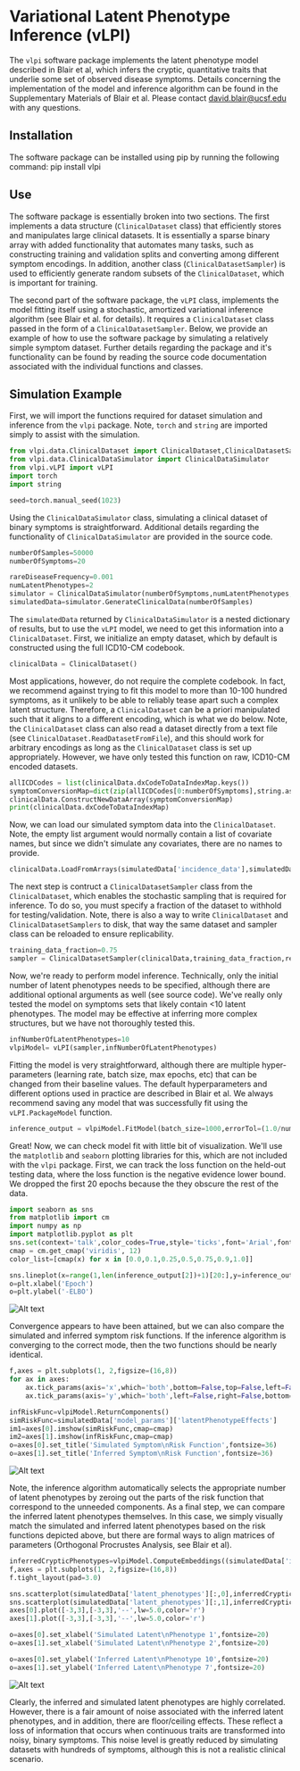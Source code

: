 # Variational Latent Phenotype Inference (vLPI)

The <code>vlpi</code> software package implements the latent phenotype model described in Blair et al, which infers the cryptic, quantitative traits that underlie some set of observed disease symptoms. Details concerning the implementation of the model and inference algorithm can be found in the Supplementary Materials of Blair et al. Please contact david.blair@ucsf.edu with any questions.

## Installation

The software package can be installed using pip by running the following command:
pip install vlpi
## Use

The software package is essentially broken into two sections. The first implements a data structure (<code>ClinicalDataset</code> class) that efficiently stores and manipulates large clinical datasets. It is essentially a sparse binary array with added functionality that automates many tasks, such as constructing training and validation splits and converting among different symptom encodings. In addition, another class (<code>ClinicalDatasetSampler</code>) is used to efficiently generate random subsets of the <code>ClinicalDataset</code>, which is important for training.

The second part of the software package, the <code>vLPI</code> class, implements the model fitting itself using a stochastic, amortized variational inference algorithm (see Blair et al. for details). It requires a <code>ClinicalDataset</code> class passed in the form of a <code>ClinicalDatasetSampler</code>. Below, we provide an example of how to use the software package by simulating a relatively simple symptom dataset. Further details regarding the package and it's functionality can be found by reading the source code documentation associated with the individual functions and classes.  

## Simulation Example

First, we will import the functions required for dataset simulation and inference from the <code>vlpi</code> package. Note, <code>torch</code> and <code>string</code> are imported simply to assist with the simulation.

``` python
from vlpi.data.ClinicalDataset import ClinicalDataset,ClinicalDatasetSampler
from vlpi.data.ClinicalDataSimulator import ClinicalDataSimulator
from vlpi.vLPI import vLPI
import torch
import string

seed=torch.manual_seed(1023)
```

Using the <code>ClinicalDataSimulator</code> class, simulating a clinical dataset of binary symptoms is straightforward. Additional details regarding the functionality of <code>ClinicalDataSimulator</code> are provided in the source code.

``` python
numberOfSamples=50000
numberOfSymptoms=20

rareDiseaseFrequency=0.001
numLatentPhenotypes=2
simulator = ClinicalDataSimulator(numberOfSymptoms,numLatentPhenotypes,rareDiseaseFrequency)
simulatedData=simulator.GenerateClinicalData(numberOfSamples)
```

The <code>simulatedData</code> returned by <code>ClinicalDataSimulator</code> is a nested dictionary of results, but to use the <code>vLPI</code> model, we need to get this information into a <code>ClinicalDataset</code>. First, we initialize an empty dataset, which by default is constructed using the full ICD10-CM codebook.

``` python
clinicalData = ClinicalDataset()
```

Most applications, however, do not require the complete codebook. In fact, we recommend against trying to fit this model to more than 10-100 hundred symptoms, as it unlikely to be able to reliably tease apart such a complex latent structure. Therefore, a <code>ClinicalDataset</code> can be a priori manipulated such that it aligns to a different encoding, which is what we do below. Note, the <code>ClinicalDataset</code> class can also read a dataset directly from a text file (see <code>ClinicalDataset.ReadDatasetFromFile</code>), and this should work for arbitrary encodings as long as the <code>ClinicalDataset</code> class is set up appropriately. However, we have only tested this function on raw, ICD10-CM encoded datasets.

``` python
allICDCodes = list(clinicalData.dxCodeToDataIndexMap.keys())
symptomConversionMap=dict(zip(allICDCodes[0:numberOfSymptoms],string.ascii_uppercase[0:numberOfSymptoms]))
clinicalData.ConstructNewDataArray(symptomConversionMap)
print(clinicalData.dxCodeToDataIndexMap)
```

Now, we can load our simulated symptom data into the <code>ClinicalDataset</code>. Note, the empty list argument would normally contain a list of covariate names, but since we didn't simulate any covariates, there are no names to provide.

``` python
clinicalData.LoadFromArrays(simulatedData['incidence_data'],simulatedData['covariate_data'],[],catCovDicts=None, arrayType = 'Torch')
```

The next step is contruct a <code>ClinicalDatasetSampler</code> class from the <code>ClinicalDataset</code>, which enables the stochastic sampling that is required for inference. To do so, you must specify a fraction of the dataset to withhold for testing/validation. Note, there is also a way to write <code>ClinicalDataset</code> and <code>ClinicalDatasetSamplers</code> to disk, that way the same dataset and sampler class can be reloaded to ensure replicability.

``` python
training_data_fraction=0.75
sampler = ClinicalDatasetSampler(clinicalData,training_data_fraction,returnArrays='Torch')
```

Now, we're ready to perform model inference. Technically, only the initial number of latent phenotypes needs to be specified, although there are additional optional arguments as well (see source code). We've really only tested the model on symptoms sets that likely contain <10 latent phenotypes. The model may be effective at inferring more complex structures, but we have not thoroughly tested this.

``` python
infNumberOfLatentPhenotypes=10
vlpiModel= vLPI(sampler,infNumberOfLatentPhenotypes)
```

Fitting the model is very straightforward, although there are multiple hyper-parameters (learning rate, batch size, max epochs, etc) that can be changed from their baseline values. The default hyperparameters and different options used in practice are described in Blair et al. We always recommend saving any model that was successfully fit using the <code>vLPI.PackageModel</code> function.

``` python
inference_output = vlpiModel.FitModel(batch_size=1000,errorTol=(1.0/numberOfSamples),verbose=False)
```

Great! Now, we can check model fit with little bit of visualization. We'll use the <code>matplotlib</code> and <code>seaborn</code> plotting libraries for this, which are not included with the <code>vlpi</code> package. First, we can track the loss function on the held-out testing data, where the loss function is the negative evidence lower bound. We dropped the first 20 epochs because the they obscure the rest of the data.

``` python
import seaborn as sns
from matplotlib import cm
import numpy as np
import matplotlib.pyplot as plt
sns.set(context='talk',color_codes=True,style='ticks',font='Arial',font_scale=2.5,rc={'axes.linewidth':5,"font.weight":"bold",'axes.labelweight':"bold",'xtick.major.width':4,'xtick.minor.width': 2})
cmap = cm.get_cmap('viridis', 12)
color_list=[cmap(x) for x in [0.0,0.1,0.25,0.5,0.75,0.9,1.0]]

sns.lineplot(x=range(1,len(inference_output[2])+1)[20:],y=inference_output[2][20:],color=color_list[0],lw=3.0)
o=plt.xlabel('Epoch')
o=plt.ylabel('-ELBO')
```
![Alt text](README_files/README_26_0.png?raw=true "Model Convergence")

Convergence appears to have been attained, but we can also compare the simulated and inferred symptom risk functions. If the inference algorithm is converging to the correct mode, then the two functions should be nearly identical.

``` python
f,axes = plt.subplots(1, 2,figsize=(16,8))
for ax in axes:
    ax.tick_params(axis='x',which='both',bottom=False,top=False,left=False,right=False,labelbottom=False)
    ax.tick_params(axis='y',which='both',left=False,right=False,bottom=False,top=False,labelleft=False)

infRiskFunc=vlpiModel.ReturnComponents()
simRiskFunc=simulatedData['model_params']['latentPhenotypeEffects']
im1=axes[0].imshow(simRiskFunc,cmap=cmap)
im2=axes[1].imshow(infRiskFunc,cmap=cmap)
o=axes[0].set_title('Simulated Symptom\nRisk Function',fontsize=36)
o=axes[1].set_title('Inferred Symptom\nRisk Function',fontsize=36)
```
![Alt text](README_files/README_28_0.png?raw=true "Risk Functions")


Note, the inference algorithm automatically selects the appropriate number of latent phenotypes by zeroing out the parts of the risk function that correspond to the unneeded components. As a final step, we can compare the inferred latent phenotypes themselves. In this case, we simply visually match the simulated and inferred latent phenotypes based on the risk functions depicted above, but there are formal ways to align matrices of parameters (Orthogonal Procrustes Analysis, see Blair et al).

``` python
inferredCrypticPhenotypes=vlpiModel.ComputeEmbeddings((simulatedData['incidence_data'],simulatedData['covariate_data']))
f,axes = plt.subplots(1, 2,figsize=(16,8))
f.tight_layout(pad=3.0)

sns.scatterplot(simulatedData['latent_phenotypes'][:,0],inferredCrypticPhenotypes[:,-1],color=color_list[0],ax=axes[0])
sns.scatterplot(simulatedData['latent_phenotypes'][:,1],inferredCrypticPhenotypes[:,-4],color=color_list[2],ax=axes[1])
axes[0].plot([-3,3],[-3,3],'--',lw=5.0,color='r')
axes[1].plot([-3,3],[-3,3],'--',lw=5.0,color='r')

o=axes[0].set_xlabel('Simulated Latent\nPhenotype 1',fontsize=20)
o=axes[1].set_xlabel('Simulated Latent\nPhenotype 2',fontsize=20)

o=axes[0].set_ylabel('Inferred Latent\nPhenotype 10',fontsize=20)
o=axes[1].set_ylabel('Inferred Latent\nPhenotype 7',fontsize=20)

```
![Alt text](README_files/README_30_0.png?raw=true "Latent Phenotypes")


Clearly, the inferred and simulated latent phenotypes are highly correlated. However, there is a fair amount of noise associated with the inferred latent phenotypes, and in addition, there are floor/ceiling effects. These reflect a loss of information that occurs when continuous traits are transformed into noisy, binary symptoms. This noise level is greatly reduced by simulating datasets with hundreds of symptoms, although this is not a realistic clinical scenario.
